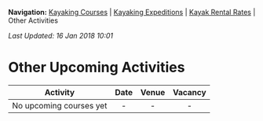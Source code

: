 **Navigation:** [Kayaking Courses](index) &#124; [Kayaking Expeditions](expedition) &#124; [Kayak Rental Rates](rental) &#124; Other Activities

_Last Updated: 16 Jan 2018 10:01_
# Other Upcoming Activities

Activity | Date | Venue | Vacancy
:---:|:---:|:---:|:---:
No upcoming courses yet|-|-|-

